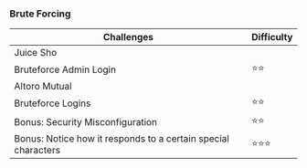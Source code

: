 ### Brute Forcing

| Challenges | Difficulty |
| ---- | ---- |
| Juice Sho | |
| Bruteforce Admin Login | :star::star: |
| Altoro Mutual | |
| Bruteforce Logins | :star::star: |
| Bonus: Security Misconfiguration | :star::star: |
| Bonus: Notice how it responds to a certain special characters | :star::star::star: |

